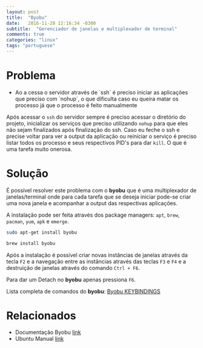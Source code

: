 ```yaml
---
layout: post
title:  "Byobu"
date:	2016-11-28 12:16:34 -0300
subtitle:  "Gerenciador de janelas e multiplexador de terminal"
comments: true
categories: "linux"
tags: "portuguese"
---
```


# Problema
<ul>
<li>Ao a cessa o servidor através de `ssh` é preciso iniciar as aplicações que preciso com `nohup`, o que dificulta caso eu queira matar os processo já que o processo é feito manualmente</li>
</ul>

Após acessar o `ssh` do servidor sempre é preciso acessar o diretório do projeto, inicializar os serviços que preciso utilizando `nohup` para que eles não sejam finalizados após finalização do ssh. Caso eu feche o ssh e precise voltar para ver a output da aplicação ou reiniciar o serviço é preciso listar todos os processo e seus respectivos PID's para dar `kill`. O que é uma tarefa muito onerosa.

# Solução
É possível resolver este problema com o <b>byobu</b> que é uma multiplexador de janelas/terminal onde para cada tarefa que se deseja iniciar pode-se criar uma nova janela e acompanhar a output das respectivas aplicações.

A instalação pode ser feita através dos package managers: `apt`, `brew`, `pacman`, `yum`, `apk` e `emerge`.

```bash
sudo apt-get install byobu

brew install byobu
```

Após a instalação é possível criar novas instâncias de janelas através da tecla `F2` e a navegação entre as instâncias através das teclas `F3` e `F4` e a destruição de janelas através do comando `Ctrl + F6`.

Para dar um Detach no <b>byobu</b> apenas pressiona `F6`.

Lista completa de comandos do <b>byobu</b>: [Byobu KEYBINDINGS][Ubuntu-Manual]

# Relacionados

- Documentação Byobu [link][Byobu-Documentation]
- Ubuntu Manual [link][Ubuntu-Manual]
	
[Byobu-Documentation]: http://byobu.co/documentation.html
[Ubuntu-Manual]: http://manpages.ubuntu.com/manpages/zesty/en/man1/byobu.1.html#contenttoc8
